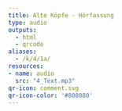```yaml
---
title: Alte Köpfe - Hörfassung
type: audio
outputs:
  - html
  - qrcode
aliases:
  - /k/4/1a/
resources:
- name: audio
  src: "4_Text.mp3"
qr-icon: comment.svg
qr-icon-color: '#808080'
---
```

